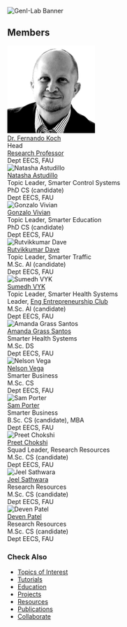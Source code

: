 ![GenI-Lab Banner](./images/genilab-banner.png)


## Members

<div class="grid-container" data-columns="3">
  <div class="grid-item person-card">
    <img src="./images/people/kochf-headshot.png" alt="Dr. Fernando Koch">
    <div class="person-name"><a href="https://www.linkedin.com/in/fkoch/">Dr. Fernando Koch</a></div>
    <div class="person-title">Head<br/><a href="https://www.fau.edu/engineering/directory/faculty/koch/">Research Professor</a><br/>Dept EECS, FAU</div>
  </div>

  <div class="grid-item person-card">
    <img src="./images/people/nastudillo2024-headshot.png" alt="Natasha Astudillo">
    <div class="person-name"><a href="https://www.linkedin.com/in/natashaastudillo/">Natasha Astudillo</a></div>
    <div class="person-title">Topic Leader, Smarter Control Systems<br/>PhD CS (candidate)<br/>Dept EECS, FAU</div>
  </div>

  <div class="grid-item person-card">
    <img src="./images/people/gvivian2022-headshot.png" alt="Gonzalo Vivian">
    <div class="person-name"><a href="https://www.linkedin.com/in/gonvivian/">Gonzalo Vivian</a></div>
    <div class="person-title">Topic Leader, Smarter Education<br/>PhD CS (candidate)<br/>Dept EECS, FAU</div>
  </div>

  <div class="grid-item person-card">
    <img src="./images/people/rdave2024-headshot.png" alt="Rutvikkumar Dave">
    <div class="person-name"><a href="https://www.linkedin.com/in/dave-rutvikkumar/">Rutvikkumar Dave</a></div>
    <div class="person-title">Topic Leader, Smarter Traffic<br/>M.Sc. AI (candidate)<br/>Dept EECS, FAU</div>
  </div>

  <div class="grid-item person-card">
    <img src="./images/people/svizarsuyesh2024-headshot.png" alt="Sumedh VYK">
    <div class="person-name"><a href="https://www.linkedin.com/in/sumedh-vyk/">Sumedh VYK</a></div>
    <div class="person-title">Topic Leader, Smarter Health Systems<br/>Leader, <a href="http://www.faueec.org">Eng Entrepreneurship Club</a><br/>M.Sc. AI (candidate)<br/>Dept EECS, FAU</div>
  </div>

  <div class="grid-item person-card">
    <img src="./images/people/agrasssantos2023-headshot.png" alt="Amanda Grass Santos">
    <div class="person-name"><a href="https://www.linkedin.com/in/amandagrass">Amanda Grass Santos</a></div>
    <div class="person-title">Smarter Health Systems<br/>M.Sc. DS<br/>Dept EECS, FAU</div>
  </div>

  <div class="grid-item person-card">
    <img src="./images/people/vegan2023-headshot.png" alt="Nelson Vega">
    <div class="person-name"><a href="https://www.linkedin.com/in/nvegamarrero/">Nelson Vega</a></div>
    <div class="person-title">Smarter Business<br/>M.Sc. CS<br/>Dept EECS, FAU</div>
  </div>

  <div class="grid-item person-card">
    <img src="./images/people/samanthaport2022-headshot.png" alt="Sam Porter">
    <div class="person-name"><a href="https://www.linkedin.com/in/samporter-cs/">Sam Porter</a></div>
    <div class="person-title">Smarter Business<br/>B.Sc. CS (candidate), MBA<br/>Dept EECS, FAU</div>
  </div>

  <div class="grid-item person-card">
    <img src="./images/people/pchokshi2024-headshot.png" alt="Preet Chokshi">
    <div class="person-name"><a href="https://www.linkedin.com/in/preet-chokshi-6b7096233">Preet Chokshi</a></div>
    <div class="person-title">Squad Leader, Research Resources<br/>M.Sc. CS (candidate)<br/>Dept EECS, FAU</div>
  </div>

  <div class="grid-item person-card">
    <img src="./images/people/jsathwara2024-headshot.png" alt="Jeel Sathwara">
    <div class="person-name"><a href="https://www.linkedin.com/in/jeel209/">Jeel Sathwara</a></div>
    <div class="person-title">Research Resources<br/>M.Sc. CS (candidate)<br/>Dept EECS, FAU</div>
  </div>

  <div class="grid-item person-card">
    <img src="./images/people/devenpravink2024-headshot.png" alt="Deven Patel">
    <div class="person-name"><a href="https://www.linkedin.com/in/devenpatel0">Deven Patel</a></div>
    <div class="person-title">Research Resources<br/>M.Sc. CS (candidate)<br/>Dept EECS, FAU</div>
  </div>
</div>

<script>
  const container = document.querySelector('.grid-container');
  const columns = container.dataset.columns || 4;
  container.style.setProperty('--columns', columns);
</script>


### Check Also

* [Topics of Interest](./projects.md#topics-of-interest)
* [Tutorials](./knowledge.md#tutorials)
* [Education](./knowledge.md#education)
* [Projects](./projects.md)
* [Resources](./projects.md#resources) 
* [Publications](./knowledge.md#publications)
* [Collaborate](./collaborate.md)


